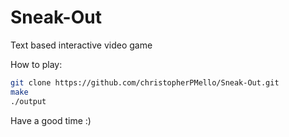 # Sneak-Out
Text based interactive video game

How to play:
```sh
git clone https://github.com/christopherPMello/Sneak-Out.git 
make
./output
```

Have a good time :)
